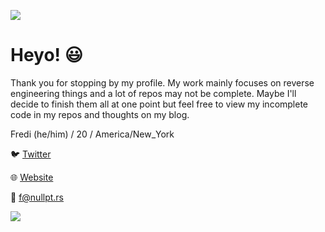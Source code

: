 ![](https://i.imgur.com/4M7IWwP.gif)
# Heyo! 😃
Thank you for stopping by my profile. My work mainly focuses on
reverse engineering things and a lot of repos may not be complete.
Maybe I'll decide to finish them all at one point but feel free to
view my incomplete code in my repos and thoughts on my blog.

Fredi (he/him) / 20 / America/New_York

🐦 [Twitter](https://www.twitter.com/blastbots/)

🌐 [Website](https://nullpt.rs/)

📧 f@nullpt.rs

![](https://i.imgur.com/4M7IWwP.gif)
